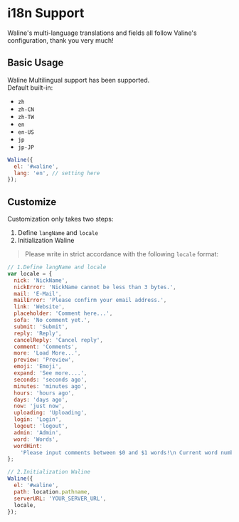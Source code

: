 # i18n Support

Waline's multi-language translations and fields all follow Valine's configuration, thank you very much!

## Basic Usage

Waline Multilingual support has been supported.  
Default built-in:

- `zh`
- `zh-CN`
- `zh-TW`
- `en`
- `en-US`
- `jp`
- `jp-JP`

```js
Waline({
  el: '#waline',
  lang: 'en', // setting here
});
```

## Customize

Customization only takes two steps:

1. Define `langName` and `locale`
2. Initialization Waline

> Please write in strict accordance with the following `locale` format:

```js
// 1.Define langName and locale
var locale = {
  nick: 'NickName',
  nickError: 'NickName cannot be less than 3 bytes.',
  mail: 'E-Mail',
  mailError: 'Please confirm your email address.',
  link: 'Website',
  placeholder: 'Comment here...',
  sofa: 'No comment yet.',
  submit: 'Submit',
  reply: 'Reply',
  cancelReply: 'Cancel reply',
  comment: 'Comments',
  more: 'Load More...',
  preview: 'Preview',
  emoji: 'Emoji',
  expand: 'See more....',
  seconds: 'seconds ago',
  minutes: 'minutes ago',
  hours: 'hours ago',
  days: 'days ago',
  now: 'just now',
  uploading: 'Uploading',
  login: 'Login',
  logout: 'logout',
  admin: 'Admin',
  word: 'Words',
  wordHint:
    'Please input comments between $0 and $1 words!\n Current word number: $2',
};

// 2.Initialization Waline
Waline({
  el: '#waline',
  path: location.pathname,
  serverURL: 'YOUR_SERVER_URL',
  locale,
});
```
